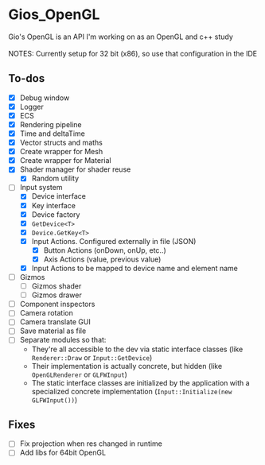 # Gios_OpenGL
Gio's OpenGL is an API I'm working on as an OpenGL and c++ study
<br><br>
NOTES: Currently setup for 32 bit (x86), so use that configuration in the IDE
## To-dos
- [X] Debug window
- [X] Logger
- [X] ECS
- [X] Rendering pipeline
- [X] Time and deltaTime
- [X] Vector structs and maths
- [X] Create wrapper for Mesh
- [X] Create wrapper for Material
- [X] Shader manager for shader reuse
  - [X] Random utility
- [ ] Input system
  - [X] Device interface
  - [X] Key interface
  - [X] Device factory
  - [X] ``GetDevice<T>``
  - [X] ``Device.GetKey<T>``
  - [X] Input Actions. Configured externally in file (JSON)
    - [X] Button Actions (onDown, onUp, etc..)
    - [X] Axis Actions (value, previous value)
  - [X] Input Actions to be mapped to device name and element name
- [ ] Gizmos
  - [ ] Gizmos shader
  - [ ] Gizmos drawer
- [ ] Component inspectors
- [ ] Camera rotation
- [ ] Camera translate GUI
- [ ] Save material as file
- [ ] Separate modules so that:
  - They're all accessible to the dev via static interface classes (like ``Renderer::Draw`` or ``Input::GetDevice``)
  - Their implementation is actually concrete, but hidden (like ``OpenGLRenderer`` or ``GLFWInput``)
  - The static interface classes are initialized by the application with a specialized concrete implementation (``Input::Initialize(new GLFWInput())``)

## Fixes
- [ ] Fix projection when res changed in runtime 
- [ ] Add libs for 64bit OpenGL